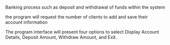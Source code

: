 Banking process such as deposit and withdrawal of funds within the system

the program will request the number of clients to add and save their account information

The program interface will present four options to select
Display Account Details,
Deposit Amount,
Withdraw Amount,
and Exit.
